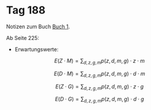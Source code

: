 # Tag 188

Notizen zum Buch [Buch 1](../Buch1.md).

Ab Seite 225:
* Erwartungswerte:
```math
E(Z \cdot M) = \sum_{d,z,g,m}{p(z,d,m,g) \cdot z \cdot m}
```
```math
E(D \cdot M) = \sum_{d,z,g,m}{p(z,d,m,g) \cdot d \cdot m}
```
```math
E(Z \cdot G) = \sum_{d,z,g,m}{p(z,d,m,g) \cdot z \cdot g}
```
```math
E(D \cdot G) = \sum_{d,z,g,m}{p(z,d,m,g) \cdot d \cdot g}
```
